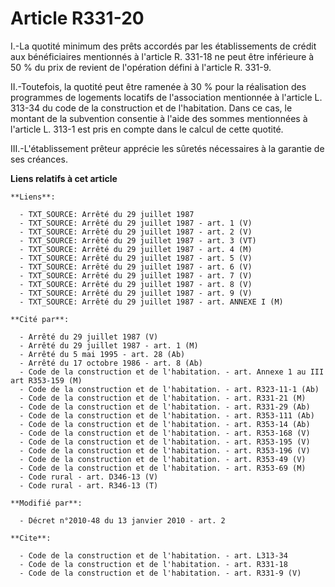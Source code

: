 # Article R331-20

I.-La quotité minimum des prêts accordés par les établissements de crédit aux bénéficiaires mentionnés à l'article R. 331-18
ne peut être inférieure à 50 % du prix de revient de l'opération défini à l'article R. 331-9. 

II.-Toutefois, la quotité peut être ramenée à 30 % pour la réalisation des programmes de logements locatifs de l'association
mentionnée à l'article L. 313-34 du code de la construction et de l'habitation. Dans ce cas, le montant de la subvention
consentie à l'aide des sommes mentionnées à l'article L. 313-1 est pris en compte dans le calcul de cette quotité. 

III.-L'établissement prêteur apprécie les sûretés nécessaires à la garantie de ses créances.

**Liens relatifs à cet article**

	**Liens**:

	  - TXT_SOURCE: Arrêté du 29 juillet 1987
	  - TXT_SOURCE: Arrêté du 29 juillet 1987 - art. 1 (V)
	  - TXT_SOURCE: Arrêté du 29 juillet 1987 - art. 2 (V)
	  - TXT_SOURCE: Arrêté du 29 juillet 1987 - art. 3 (VT)
	  - TXT_SOURCE: Arrêté du 29 juillet 1987 - art. 4 (M)
	  - TXT_SOURCE: Arrêté du 29 juillet 1987 - art. 5 (V)
	  - TXT_SOURCE: Arrêté du 29 juillet 1987 - art. 6 (V)
	  - TXT_SOURCE: Arrêté du 29 juillet 1987 - art. 7 (V)
	  - TXT_SOURCE: Arrêté du 29 juillet 1987 - art. 8 (V)
	  - TXT_SOURCE: Arrêté du 29 juillet 1987 - art. 9 (V)
	  - TXT_SOURCE: Arrêté du 29 juillet 1987 - art. ANNEXE I (M)

	**Cité par**:

	  - Arrêté du 29 juillet 1987 (V)
	  - Arrêté du 29 juillet 1987 - art. 1 (M)
	  - Arrêté du 5 mai 1995 - art. 28 (Ab)
	  - Arrêté du 17 octobre 1986 - art. 8 (Ab)
	  - Code de la construction et de l'habitation. - art. Annexe 1 au III art R353-159 (M)
	  - Code de la construction et de l'habitation. - art. R323-11-1 (Ab)
	  - Code de la construction et de l'habitation. - art. R331-21 (M)
	  - Code de la construction et de l'habitation. - art. R331-29 (Ab)
	  - Code de la construction et de l'habitation. - art. R353-111 (Ab)
	  - Code de la construction et de l'habitation. - art. R353-14 (Ab)
	  - Code de la construction et de l'habitation. - art. R353-168 (V)
	  - Code de la construction et de l'habitation. - art. R353-195 (V)
	  - Code de la construction et de l'habitation. - art. R353-196 (V)
	  - Code de la construction et de l'habitation. - art. R353-49 (V)
	  - Code de la construction et de l'habitation. - art. R353-69 (M)
	  - Code rural - art. D346-13 (V)
	  - Code rural - art. R346-13 (T)

	**Modifié par**:

	  - Décret n°2010-48 du 13 janvier 2010 - art. 2

	**Cite**:

	  - Code de la construction et de l'habitation. - art. L313-34
	  - Code de la construction et de l'habitation. - art. R331-18
	  - Code de la construction et de l'habitation. - art. R331-9 (V)
